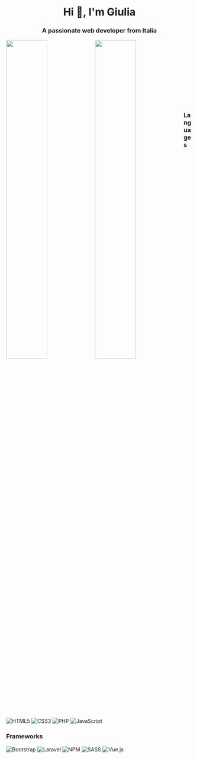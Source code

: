 <h1 align="center">Hi 👋, I'm Giulia</h1>
<h3 align="center">A passionate web developer from Italia</h3>

<img align="left" width="47%" src="https://github-readme-stats.vercel.app/api?username=GiulsV&show_icons=true&theme=tokyonight" />
<img align="left" width="47%" src="https://github-readme-stats.vercel.app/api/top-langs/?username=GiulsV&layout=compact" />
<br>
<br>
<br>
<br>
<br>
<br>
<br>
<br>
<br>
<br>

### Languages

![HTML5](https://img.shields.io/badge/html5-%23E34F26.svg?style=for-the-badge&logo=html5&logoColor=white)
![CSS3](https://img.shields.io/badge/css3-%231572B6.svg?style=for-the-badge&logo=css3&logoColor=white)
![PHP](https://img.shields.io/badge/php-%23777BB4.svg?style=for-the-badge&logo=php&logoColor=white)
![JavaScript](https://img.shields.io/badge/javascript-%23323330.svg?style=for-the-badge&logo=javascript&logoColor=%23F7DF1E)

### Frameworks

![Bootstrap](https://img.shields.io/badge/bootstrap-%23563D7C.svg?style=for-the-badge&logo=bootstrap&logoColor=white)
![Laravel](https://img.shields.io/badge/laravel-%23FF2D20.svg?style=for-the-badge&logo=laravel&logoColor=white)
![NPM](https://img.shields.io/badge/NPM-%23000000.svg?style=for-the-badge&logo=npm&logoColor=white)
![SASS](https://img.shields.io/badge/SASS-hotpink.svg?style=for-the-badge&logo=SASS&logoColor=white)
![Vue.js](https://img.shields.io/badge/vuejs-%2335495e.svg?style=for-the-badge&logo=vuedotjs&logoColor=%234FC08D)
